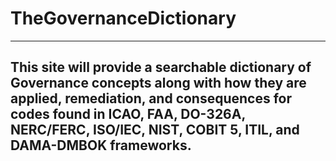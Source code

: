 # TheGovernanceDictionary 

---

## This site will provide a searchable dictionary of Governance concepts along with how they are applied, remediation, and consequences for codes found in ICAO, FAA, DO-326A, NERC/FERC, ISO/IEC, NIST, COBIT 5, ITIL, and DAMA-DMBOK frameworks. 
